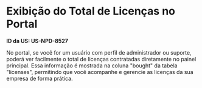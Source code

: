 # Exibição do Total de Licenças no Portal

**ID da US: US-NPD-8527**

No portal, se você for um usuário com perfil de administrador ou suporte, poderá ver facilmente o total de licenças contratadas diretamente no painel principal. Essa informação é mostrada na coluna "bought" da tabela "licenses", permitindo que você acompanhe e gerencie as licenças da sua empresa de forma prática.